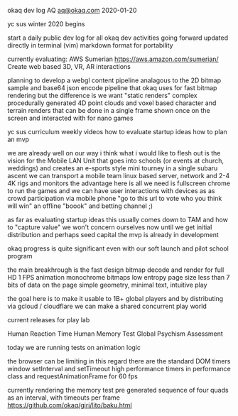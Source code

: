 okaq dev log
AQ <aq@okaq.com>
2020-01-20

yc sus winter 2020 begins

start a daily public dev log for all
okaq dev activities going forward
updated directly in terminal (vim)
markdown format for portability

currently evaluating:
AWS Sumerian
https://aws.amazon.com/sumerian/
Create web based 3D, VR, AR interactions

planning to develop a webgl content pipeline
analagous to the 2D bitmap sample and 
base64 json encode pipeline
that okaq uses for fast bitmap rendering
but the difference is we want "static renders"
complex procedurally generated 4D point clouds
and voxel based character and terrain renders
that can be done in a single frame
shown once on the screen
and interacted with for nano games

yc sus curriculum weekly videos
how to evaluate startup ideas
how to plan an mvp

we are already well on our way
i think what i would like to flesh out
is the vision for the Mobile LAN Unit
that goes into schools (or events at church, weddings)
and creates an e-sports style mini tourney
in a single subaru ascent
we can transport a mobile team
linux based server, network
and 2-4 4K rigs and monitors
the advantage here is all we need is
fullscreen chrome to run the games
and we can have user interactions with devices
as as crowd participation via mobile phone
"go to this url to vote who you think will win"
an offline "boook" and betting channel ;)

as far as evaluating startup ideas
this usually comes down to TAM and how to "capture value"
we won't concern ourselves now until we get initial distribution
and perhaps seed capital
the mvp is already in development

okaq progress is quite significant
even with our soft launch
and pilot school program

the main breakhrough is the fast design
bitmap decode and render for full HD
1 FPS animation
monochrome bitmaps
low entropy page size
less than 7 bits of data on the page
simple geometry, minimal text, intuitive play

the goal here
is to make it usable to 1B+ global players
and by distributing via gcloud / cloudflare
we can make a shared concurrent play world

current releases for play lab

Human Reaction Time
Human Memory Test
Global Psychism Assessment

today we are running tests
on animation logic

the browser can be limiting in this regard
there are the standard DOM timers
window setInterval and setTimeout
high performance timers in performance class
and requestAnimationFrame for 60 fps 

currently rendering the memory test
pre generated sequence of four quads
as an interval, with timeouts per frame
https://github.com/okaq/giri/lito/baku.html



